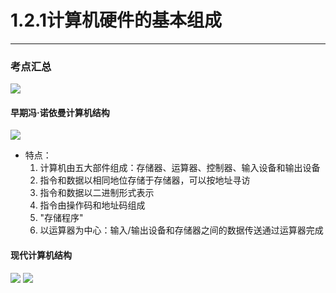 # 1.2.1计算机硬件的基本组成

---

### 考点汇总

![](第一章/assets/Pasted%20image%2020250304230140.png)


#### 早期冯·诺依曼计算机结构

![](第一章/assets/Pasted%20image%2020250304230242.png)

- 特点：
	1. 计算机由五大部件组成：存储器、运算器、控制器、输入设备和输出设备
	2. 指令和数据以相同地位存储于存储器，可以按地址寻访
	3. 指令和数据以二进制形式表示
	4. 指令由操作码和地址码组成
	5. "存储程序"
	6. 以运算器为中心：输入/输出设备和存储器之间的数据传送通过运算器完成

#### 现代计算机结构

![](第一章/assets/Pasted%20image%2020250304230541.png)
![](第一章/assets/Pasted%20image%2020250304230559.png)